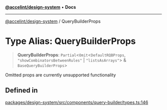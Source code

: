 [**@accelint/design-system**](../README.md) • **Docs**

***

[@accelint/design-system](../README.md) / QueryBuilderProps

# Type Alias: QueryBuilderProps

> **QueryBuilderProps**: `Partial`\<`Omit`\<`DefaultRQBProps`, `"showCombinatorsBetweenRules"` \| `"listsAsArrays"`\> & `BaseQueryBuilderProps`\>

Omitted props are currently unsupported functionality

## Defined in

[packages/design-system/src/components/query-builder/types.ts:146](https://github.com/gohypergiant/standard-toolkit/blob/258694cea8ed8bbd956b3cf5da47c2c9debcf127/packages/design-system/src/components/query-builder/types.ts#L146)
